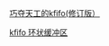 
[巧夺天工的kfifo(修订版）](https://blog.csdn.net/linyt/article/details/53355355)

[kfifo 环状缓冲区](https://blog.csdn.net/yusiguyuan/article/details/41985907)
